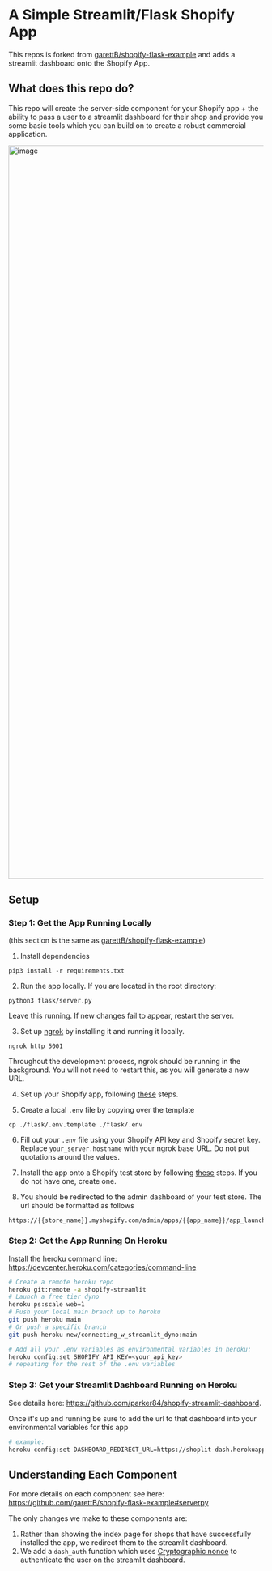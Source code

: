 
# A Simple Streamlit/Flask Shopify App

This repos is forked from [garettB/shopify-flask-example](https://github.com/garettB/shopify-flask-example) and adds a streamlit dashboard onto the Shopify App.

## What does this repo do?

This repo will create the server-side component for your Shopify app + the ability to pass a user to a streamlit dashboard for their shop and provide you some basic tools which you can build on to create a robust commercial application.

<img width="1449" alt="image" src="https://user-images.githubusercontent.com/12496987/159172778-ef01974f-fc60-49ee-bb0a-9e18b6105f26.png">


## Setup

### Step 1: Get the App Running Locally
(this section is the same as [garettB/shopify-flask-example](https://github.com/garettB/shopify-flask-example))

1. Install dependencies
```
pip3 install -r requirements.txt
```

2. Run the app locally. If you are located in the root directory:
```
python3 flask/server.py
```
Leave this running. If new changes fail to appear, restart the server.

3. Set up [ngrok](https://ngrok.com/) by installing it and running it locally.
```
ngrok http 5001
```
Throughout the development process, ngrok should be running in the background. You will not need to restart this, as you will generate a new URL.

4. Set up your Shopify app, following [these](https://github.com/garettB/shopify-flask-example#app-creation) steps.

5. Create a local `.env` file by copying over the template
```
cp ./flask/.env.template ./flask/.env
```

6. Fill out your `.env` file using your Shopify API key and Shopify secret key. Replace `your_server.hostname` with your ngrok base URL. Do not put quotations around the values.

7. Install the app onto a Shopify test store by following [these](https://github.com/garettB/shopify-flask-example#ready-to-test) steps. If you do not have one, create one.

8. You should be redirected to the admin dashboard of your test store. The url should be formatted as follows
```
https://{{store_name}}.myshopify.com/admin/apps/{{app_name}}/app_launched
```

### Step 2: Get the App Running On Heroku
Install the heroku command line: https://devcenter.heroku.com/categories/command-line

```sh
# Create a remote heroku repo
heroku git:remote -a shopify-streamlit
# Launch a free tier dyno
heroku ps:scale web=1
# Push your local main branch up to heroku
git push heroku main
# Or push a specific branch
git push heroku new/connecting_w_streamlit_dyno:main

# Add all your .env variables as environmental variables in heroku:
heroku config:set SHOPIFY_API_KEY=<your_api_key>
# repeating for the rest of the .env variables
```

### Step 3: Get your Streamlit Dashboard Running on Heroku
See details here: https://github.com/parker84/shopify-streamlit-dashboard.

Once it's up and running be sure to add the url to that dashboard into your environmental variables for this app
```sh
# example:
heroku config:set DASHBOARD_REDIRECT_URL=https://shoplit-dash.herokuapp.com
```

## Understanding Each Component
For more details on each component see here: https://github.com/garettB/shopify-flask-example#serverpy

The only changes we make to these components are:
1. Rather than showing the index page for shops that have successfully installed the app, we redirect them to the streamlit dashboard.
2. We add a `dash_auth` function which uses [Cryptographic nonce](https://en.wikipedia.org/wiki/Cryptographic_nonce) to authenticate the user on the streamlit dashboard.
